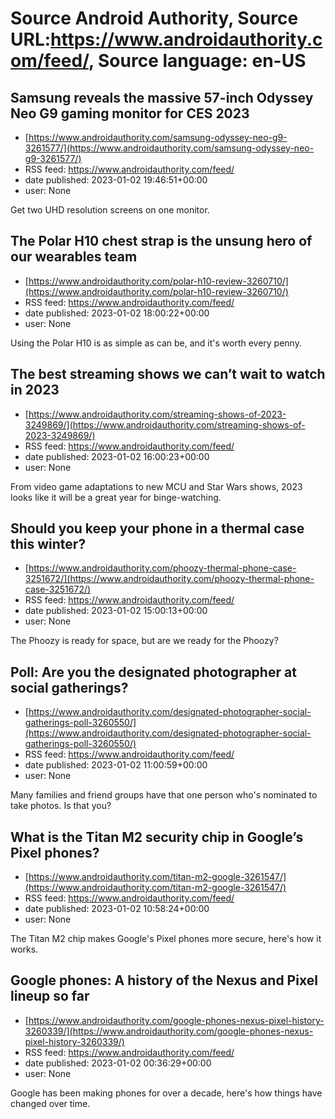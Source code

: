 # Source Android Authority, Source URL:https://www.androidauthority.com/feed/, Source language: en-US

## Samsung reveals the massive 57-inch Odyssey Neo G9 gaming monitor for CES 2023
 - [https://www.androidauthority.com/samsung-odyssey-neo-g9-3261577/](https://www.androidauthority.com/samsung-odyssey-neo-g9-3261577/)
 - RSS feed: https://www.androidauthority.com/feed/
 - date published: 2023-01-02 19:46:51+00:00
 - user: None

Get two UHD resolution screens on one monitor.

## The Polar H10 chest strap is the unsung hero of our wearables team
 - [https://www.androidauthority.com/polar-h10-review-3260710/](https://www.androidauthority.com/polar-h10-review-3260710/)
 - RSS feed: https://www.androidauthority.com/feed/
 - date published: 2023-01-02 18:00:22+00:00
 - user: None

Using the Polar H10 is as simple as can be, and it's worth every penny.

## The best streaming shows we can’t wait to watch in 2023
 - [https://www.androidauthority.com/streaming-shows-of-2023-3249869/](https://www.androidauthority.com/streaming-shows-of-2023-3249869/)
 - RSS feed: https://www.androidauthority.com/feed/
 - date published: 2023-01-02 16:00:23+00:00
 - user: None

From video game adaptations to new MCU and Star Wars shows, 2023 looks like it will be a great year for binge-watching.

## Should you keep your phone in a thermal case this winter?
 - [https://www.androidauthority.com/phoozy-thermal-phone-case-3251672/](https://www.androidauthority.com/phoozy-thermal-phone-case-3251672/)
 - RSS feed: https://www.androidauthority.com/feed/
 - date published: 2023-01-02 15:00:13+00:00
 - user: None

The Phoozy is ready for space, but are we ready for the Phoozy?

## Poll: Are you the designated photographer at social gatherings?
 - [https://www.androidauthority.com/designated-photographer-social-gatherings-poll-3260550/](https://www.androidauthority.com/designated-photographer-social-gatherings-poll-3260550/)
 - RSS feed: https://www.androidauthority.com/feed/
 - date published: 2023-01-02 11:00:59+00:00
 - user: None

Many families and friend groups have that one person who's nominated to take photos. Is that you?

## What is the Titan M2 security chip in Google’s Pixel phones?
 - [https://www.androidauthority.com/titan-m2-google-3261547/](https://www.androidauthority.com/titan-m2-google-3261547/)
 - RSS feed: https://www.androidauthority.com/feed/
 - date published: 2023-01-02 10:58:24+00:00
 - user: None

The Titan M2 chip makes Google's Pixel phones more secure, here's how it works.

## Google phones: A history of the Nexus and Pixel lineup so far
 - [https://www.androidauthority.com/google-phones-nexus-pixel-history-3260339/](https://www.androidauthority.com/google-phones-nexus-pixel-history-3260339/)
 - RSS feed: https://www.androidauthority.com/feed/
 - date published: 2023-01-02 00:36:29+00:00
 - user: None

Google has been making phones for over a decade, here's how things have changed over time.

